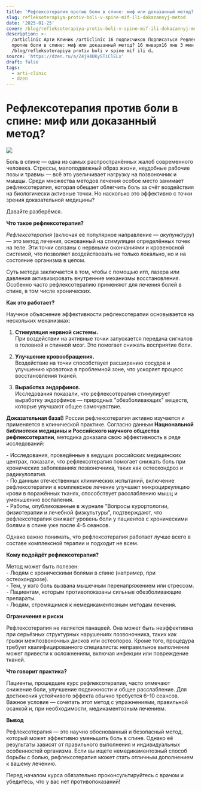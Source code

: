 ```yaml
---
title: 'Рефлексотерапия против боли в спине: миф или доказанный метод?'
slug: refleksoterapiya-protiv-boli-v-spine-mif-ili-dokazannyj-metod
date: '2025-01-25'
cover: /blog/refleksoterapiya-protiv-boli-v-spine-mif-ili-dokazannyj-metod/cover.jpg
description: >-
  /articlinic Арти Клиник /articlinic 16 подписчиков Подписаться Рефлексотерапия
  против боли в спине: миф или доказанный метод? 16 января16 янв 3 мин
  /blog/refleksoterapiya protiv boli v spine mif ili d…
source: 'https://dzen.ru/a/Z4j94UKySTiClELx'
draft: false
tags:
  - arti-clinic
  - dzen
---
```


# Рефлексотерапия против боли в спине: миф или доказанный метод?

![](/blog/refleksoterapiya-protiv-boli-v-spine-mif-ili-dokazannyj-metod/img-0.jpg)

Боль в спине — одна из самых распространённых жалоб современного человека. Стрессы, малоподвижный образ жизни, неудобные рабочие позы и травмы — всё это увеличивает нагрузку на позвоночник и мышцы. Среди множества методов лечения особое место занимает рефлексотерапия, которая обещает облегчить боль за счёт воздействия на биологически активные точки. Но насколько это эффективно с точки зрения доказательной медицины?

Давайте разберёмся.  

**Что такое рефлексотерапия?**  
  
_Рефлексотерапия_ (включая её популярное направление — _акупунктуру_) — это метод лечения, основанный на стимуляции определённых точек на теле. Эти точки связаны с нервными окончаниями и кровеносной системой, что позволяет воздействовать не только локально, но и на состояние организма в целом.  
  
Суть метода заключается в том, чтобы с помощью игл, лазера или давления активизировать внутренние механизмы восстановления. Особенно часто рефлексотерапию применяют для лечения болей в спине, в том числе хронических.  

**Как это работает?**  
  
Научное объяснение эффективности рефлексотерапии основывается на нескольких механизмах:  
  
1. **Стимуляция нервной системы.**  
При воздействии на активные точки запускается передача сигналов в головной и спинной мозг. Это помогает снижать восприятие боли.  
  
1. **Улучшение кровообращения.**  
Воздействие на точки способствует расширению сосудов и улучшению кровотока в проблемной зоне, что ускоряет процесс восстановления тканей.  
  
1. **Выработка эндорфинов.**  
Исследования показали, что рефлексотерапия стимулирует выработку эндорфинов — природных "обезболивающих" веществ, которые улучшают общее самочувствие.  
  
**Доказательная база**В России рефлексотерапия активно изучается и применяется в клинической практике. Согласно данным **Национальной библиотеки медицины и Российского научного общества рефлексотерапии**, методика доказала свою эффективность в ряде исследований:  
  
\- Исследования, проведённые в ведущих российских медицинских центрах, показали, что рефлексотерапия помогает снижать боль при хронических заболеваниях позвоночника, таких как остеохондроз и радикулопатия.  
\- По данным отечественных клинических испытаний, включение рефлексотерапии в комплексное лечение улучшает микроциркуляцию крови в поражённых тканях, способствует расслаблению мышц и уменьшению воспаления.  
\- Работы, опубликованные в журнале "Вопросы курортологии, физиотерапии и лечебной физкультуры", подтверждают, что рефлексотерапия снижает уровень боли у пациентов с хроническими болями в спине уже после 4–5 сеансов.  
  
Однако важно понимать, что рефлексотерапия работает лучше всего в составе комплексной терапии и подходит не всем.  

**Кому подойдёт рефлексотерапия?**  
  
Метод может быть полезен:  
\- Людям с хроническими болями в спине (например, при остеохондрозе).  
\- Тем, у кого боль вызвана мышечным перенапряжением или стрессом.  
\- Пациентам, которым противопоказаны сильные обезболивающие препараты.  
\- Людям, стремящимся к немедикаментозным методам лечения.  
  
**Ограничения и риски**  
  
Рефлексотерапия не является панацеей. Она может быть неэффективна при серьёзных структурных нарушениях позвоночника, таких как грыжи межпозвоночных дисков или остеопороз. Кроме того, процедура требует квалифицированного специалиста: неправильное выполнение может привести к осложнениям, включая инфекции или повреждение тканей.  
  
**Что говорит практика?**  
  
Пациенты, прошедшие курс рефлексотерапии, часто отмечают снижение боли, улучшение подвижности и общее расслабление. Для достижения устойчивого эффекта обычно требуется 6–10 сеансов. Важное условие — сочетать этот метод с упражнениями, правильной осанкой и, при необходимости, медикаментозным лечением.  
  
**Вывод**  
  
Рефлексотерапия — это научно обоснованный и безопасный метод, который может эффективно уменьшить боль в спине. Однако её результаты зависят от правильного выполнения и индивидуальных особенностей организма. Если вы ищете немедикаментозный способ борьбы с болью, рефлексотерапия может стать отличным дополнением к вашему лечению.  
  
Перед началом курса обязательно проконсультируйтесь с врачом и убедитесь, что у вас нет противопоказаний!